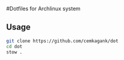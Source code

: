#Dotfiles for Archlinux system

## Usage
```bash
git clone https://github.com/cemkagank/dot
cd dot
stow .
```
